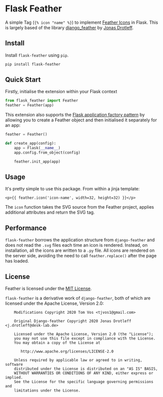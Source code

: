# Flask Feather

A simple Tag (`{% icon "name" %}`) to implement [Feather Icons](https://feathericons.com) in Flask. This is largely based of the library [django_feather](https://github.com/jnsdrtlf/django-feather) by [Jonas Drotleff](https://github.com/jnsdrtlf/).

## Install

Install `flask-feather` using `pip`.

```bash
pip install flask-feather
```  

## Quick Start

Firstly, initialise the extension within your Flask context

```python
from flask_feather import Feather
feather = Feather(app)
```

This extension also supports the [Flask application factory pattern](http://flask.pocoo.org/docs/latest/patterns/appfactories/) by allowing you to create a Feather object and then initialised it separately for an app:

```python
feather = Feather()

def create_app(config):
    app = Flask(__name__)
    app.config.from_object(config)

    feather.init_app(app)
```

## Usage

It's pretty simple to use this package. From within a jinja template:

```jinjatemplate
<p>{{ feather.icon('icon-name', width=32, height=32) }}</p>
```

The `icon` function takes the SVG source from the Feather project, applies additional attributes and return the SVG tag.

## Performance

`flask-feather` borrows the application structure from `django-feather` and does not read the `.svg`
files each time an icon is rendered. Instead, on installation, all the icons are written to a `.py` file.
All icons are rendered on the server side, avoiding the need to call `feather.replace()` after the page has loaded.

## License

Feather is licensed under the [MIT License](https://github.com/colebemis/feather/blob/master/LICENSE).

`flask-feather` is a derivative work of `django-feather`, both of which are licensed under the Apache License, Version 2.0:

```license
    Modifications Copyright 2020 Tom Vos <tjvos1@gmail.com>
    
    Original Django-feather Copyright 2020 Jonas Drotleff <j.drotleff@desk-lab.de>
    
    Licensed under the Apache License, Version 2.0 (the "License");
    you may not use this file except in compliance with the License.
    You may obtain a copy of the License at
    
       http://www.apache.org/licenses/LICENSE-2.0
    
    Unless required by applicable law or agreed to in writing, software
    distributed under the License is distributed on an "AS IS" BASIS,
    WITHOUT WARRANTIES OR CONDITIONS OF ANY KIND, either express or implied.
    See the License for the specific language governing permissions and
    limitations under the License.
```
